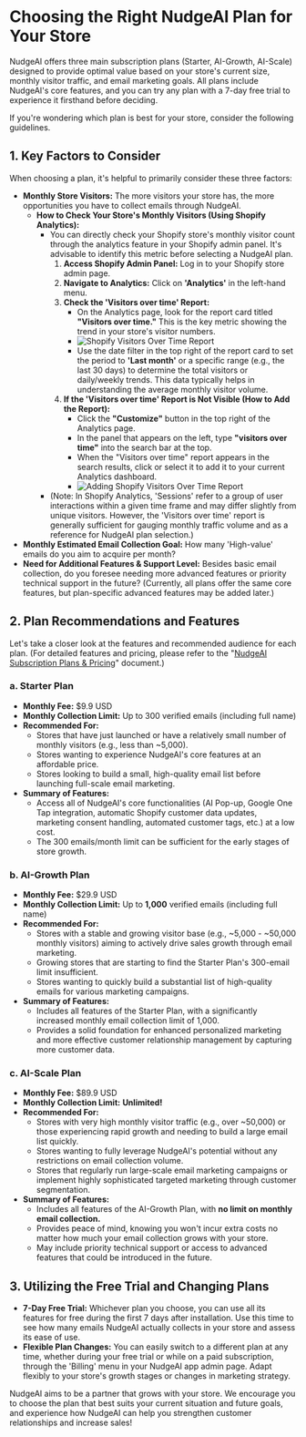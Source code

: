 # Choosing the Right NudgeAI Plan for Your Store

NudgeAI offers three main subscription plans (Starter, AI-Growth, AI-Scale) designed to provide optimal value based on your store's current size, monthly visitor traffic, and email marketing goals. All plans include NudgeAI's core features, and you can try any plan with a 7-day free trial to experience it firsthand before deciding.

If you're wondering which plan is best for your store, consider the following guidelines.

## 1. Key Factors to Consider

When choosing a plan, it's helpful to primarily consider these three factors:

*   **Monthly Store Visitors:** The more visitors your store has, the more opportunities you have to collect emails through NudgeAI.
    *   **How to Check Your Store's Monthly Visitors (Using Shopify Analytics):**
        *   You can directly check your Shopify store's monthly visitor count through the analytics feature in your Shopify admin panel. It's advisable to identify this metric before selecting a NudgeAI plan.
            1.  **Access Shopify Admin Panel:** Log in to your Shopify store admin page.
            2.  **Navigate to Analytics:** Click on **'Analytics'** in the left-hand menu.
            3.  **Check the 'Visitors over time' Report:**
                *   On the Analytics page, look for the report card titled **"Visitors over time."** This is the key metric showing the trend in your store's visitor numbers.
                *   ![Shopify Visitors Over Time Report](../../../assets/images/visitor_02.png)
                *   Use the date filter in the top right of the report card to set the period to **'Last month'** or a specific range (e.g., the last 30 days) to determine the total visitors or daily/weekly trends. This data typically helps in understanding the average monthly visitor volume.
            4.  **If the 'Visitors over time' Report is Not Visible (How to Add the Report):**
                *   Click the **"Customize"** button in the top right of the Analytics page.
                *   In the panel that appears on the left, type **"visitors over time"** into the search bar at the top.
                *   When the "Visitors over time" report appears in the search results, click or select it to add it to your current Analytics dashboard.
                *   ![Adding Shopify Visitors Over Time Report](../../../assets/images/visitor_01.png)
        *   (Note: In Shopify Analytics, 'Sessions' refer to a group of user interactions within a given time frame and may differ slightly from unique visitors. However, the 'Visitors over time' report is generally sufficient for gauging monthly traffic volume and as a reference for NudgeAI plan selection.)
*   **Monthly Estimated Email Collection Goal:** How many 'High-value' emails do you aim to acquire per month?
*   **Need for Additional Features & Support Level:** Besides basic email collection, do you foresee needing more advanced features or priority technical support in the future? (Currently, all plans offer the same core features, but plan-specific advanced features may be added later.)

## 2. Plan Recommendations and Features

Let's take a closer look at the features and recommended audience for each plan. (For detailed features and pricing, please refer to the "[NudgeAI Subscription Plans & Pricing](plans-pricing.md)" document.)

### a. Starter Plan

*   **Monthly Fee:** $9.9 USD
*   **Monthly Collection Limit:** Up to 300 verified emails (including full name)
*   **Recommended For:**
    *   Stores that have just launched or have a relatively small number of monthly visitors (e.g., less than ~5,000).
    *   Stores wanting to experience NudgeAI's core features at an affordable price.
    *   Stores looking to build a small, high-quality email list before launching full-scale email marketing.
*   **Summary of Features:**
    *   Access all of NudgeAI's core functionalities (AI Pop-up, Google One Tap integration, automatic Shopify customer data updates, marketing consent handling, automated customer tags, etc.) at a low cost.
    *   The 300 emails/month limit can be sufficient for the early stages of store growth.

### b. AI-Growth Plan

*   **Monthly Fee:** $29.9 USD
*   **Monthly Collection Limit:** Up to **1,000** verified emails (including full name)
*   **Recommended For:**
    *   Stores with a stable and growing visitor base (e.g., ~5,000 - ~50,000 monthly visitors) aiming to actively drive sales growth through email marketing.
    *   Growing stores that are starting to find the Starter Plan's 300-email limit insufficient.
    *   Stores wanting to quickly build a substantial list of high-quality emails for various marketing campaigns.
*   **Summary of Features:**
    *   Includes all features of the Starter Plan, with a significantly increased monthly email collection limit of 1,000.
    *   Provides a solid foundation for enhanced personalized marketing and more effective customer relationship management by capturing more customer data.

### c. AI-Scale Plan

*   **Monthly Fee:** $89.9 USD
*   **Monthly Collection Limit:** **Unlimited!**
*   **Recommended For:**
    *   Stores with very high monthly visitor traffic (e.g., over ~50,000) or those experiencing rapid growth and needing to build a large email list quickly.
    *   Stores wanting to fully leverage NudgeAI's potential without any restrictions on email collection volume.
    *   Stores that regularly run large-scale email marketing campaigns or implement highly sophisticated targeted marketing through customer segmentation.
*   **Summary of Features:**
    *   Includes all features of the AI-Growth Plan, with **no limit on monthly email collection.**
    *   Provides peace of mind, knowing you won't incur extra costs no matter how much your email collection grows with your store.
    *   May include priority technical support or access to advanced features that could be introduced in the future.

## 3. Utilizing the Free Trial and Changing Plans

*   **7-Day Free Trial:** Whichever plan you choose, you can use all its features for free during the first 7 days after installation. Use this time to see how many emails NudgeAI actually collects in your store and assess its ease of use.
*   **Flexible Plan Changes:** You can easily switch to a different plan at any time, whether during your free trial or while on a paid subscription, through the 'Billing' menu in your NudgeAI app admin page. Adapt flexibly to your store's growth stages or changes in marketing strategy.

NudgeAI aims to be a partner that grows with your store. We encourage you to choose the plan that best suits your current situation and future goals, and experience how NudgeAI can help you strengthen customer relationships and increase sales! 